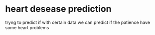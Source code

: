 # heart desease prediction 
tryng to predict if with certain data we can predict if the patience have some heart problems 
